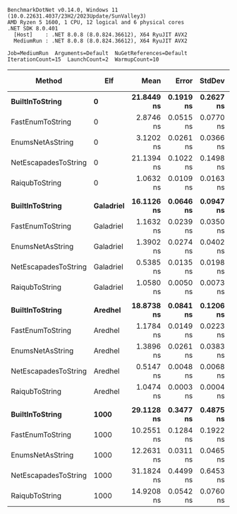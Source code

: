 ```

BenchmarkDotNet v0.14.0, Windows 11 (10.0.22631.4037/23H2/2023Update/SunValley3)
AMD Ryzen 5 1600, 1 CPU, 12 logical and 6 physical cores
.NET SDK 8.0.401
  [Host]    : .NET 8.0.8 (8.0.824.36612), X64 RyuJIT AVX2
  MediumRun : .NET 8.0.8 (8.0.824.36612), X64 RyuJIT AVX2

Job=MediumRun  Arguments=Default  NuGetReferences=Default  
IterationCount=15  LaunchCount=2  WarmupCount=10  

```
| Method               | Elf       | Mean       | Error     | StdDev    | Ratio | RatioSD | Gen0   | Allocated | Alloc Ratio |
|--------------------- |---------- |-----------:|----------:|----------:|------:|--------:|-------:|----------:|------------:|
| **BuiltInToString**      | **0**         | **21.8449 ns** | **0.1919 ns** | **0.2627 ns** |  **1.00** |    **0.02** | **0.0057** |      **24 B** |        **1.00** |
| FastEnumToString     | 0         |  2.8746 ns | 0.0515 ns | 0.0770 ns |  0.13 |    0.00 |      - |         - |        0.00 |
| EnumsNetAsString     | 0         |  3.1202 ns | 0.0261 ns | 0.0366 ns |  0.14 |    0.00 |      - |         - |        0.00 |
| NetEscapadesToString | 0         | 21.1394 ns | 0.1022 ns | 0.1498 ns |  0.97 |    0.01 | 0.0057 |      24 B |        1.00 |
| RaiqubToString       | 0         |  1.0632 ns | 0.0109 ns | 0.0163 ns |  0.05 |    0.00 |      - |         - |        0.00 |
|                      |           |            |           |           |       |         |        |           |             |
| **BuiltInToString**      | **Galadriel** | **16.1126 ns** | **0.0646 ns** | **0.0947 ns** |  **1.00** |    **0.01** | **0.0057** |      **24 B** |        **1.00** |
| FastEnumToString     | Galadriel |  1.1632 ns | 0.0239 ns | 0.0350 ns |  0.07 |    0.00 |      - |         - |        0.00 |
| EnumsNetAsString     | Galadriel |  1.3902 ns | 0.0274 ns | 0.0402 ns |  0.09 |    0.00 |      - |         - |        0.00 |
| NetEscapadesToString | Galadriel |  0.5385 ns | 0.0135 ns | 0.0198 ns |  0.03 |    0.00 |      - |         - |        0.00 |
| RaiqubToString       | Galadriel |  1.0580 ns | 0.0050 ns | 0.0073 ns |  0.07 |    0.00 |      - |         - |        0.00 |
|                      |           |            |           |           |       |         |        |           |             |
| **BuiltInToString**      | **Aredhel**   | **18.8738 ns** | **0.0841 ns** | **0.1206 ns** |  **1.00** |    **0.01** | **0.0057** |      **24 B** |        **1.00** |
| FastEnumToString     | Aredhel   |  1.1784 ns | 0.0149 ns | 0.0223 ns |  0.06 |    0.00 |      - |         - |        0.00 |
| EnumsNetAsString     | Aredhel   |  1.3896 ns | 0.0261 ns | 0.0383 ns |  0.07 |    0.00 |      - |         - |        0.00 |
| NetEscapadesToString | Aredhel   |  0.5147 ns | 0.0048 ns | 0.0068 ns |  0.03 |    0.00 |      - |         - |        0.00 |
| RaiqubToString       | Aredhel   |  1.0474 ns | 0.0003 ns | 0.0004 ns |  0.06 |    0.00 |      - |         - |        0.00 |
|                      |           |            |           |           |       |         |        |           |             |
| **BuiltInToString**      | **1000**      | **29.1128 ns** | **0.3477 ns** | **0.4875 ns** |  **1.00** |    **0.02** | **0.0134** |      **56 B** |        **1.00** |
| FastEnumToString     | 1000      | 10.2551 ns | 0.1284 ns | 0.1922 ns |  0.35 |    0.01 | 0.0076 |      32 B |        0.57 |
| EnumsNetAsString     | 1000      | 12.2631 ns | 0.0311 ns | 0.0465 ns |  0.42 |    0.01 | 0.0076 |      32 B |        0.57 |
| NetEscapadesToString | 1000      | 31.1824 ns | 0.4499 ns | 0.6453 ns |  1.07 |    0.03 | 0.0134 |      56 B |        1.00 |
| RaiqubToString       | 1000      | 14.9208 ns | 0.0542 ns | 0.0760 ns |  0.51 |    0.01 | 0.0076 |      32 B |        0.57 |

